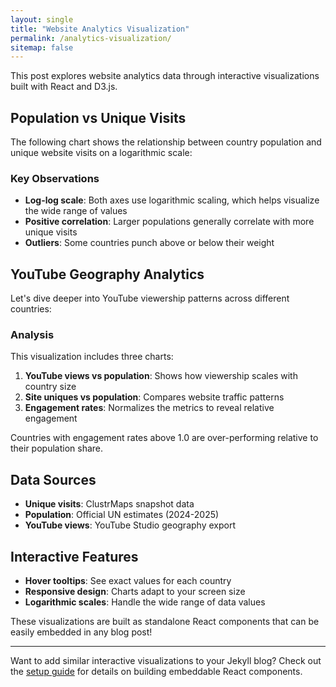 ```yaml
---
layout: single
title: "Website Analytics Visualization"
permalink: /analytics-visualization/
sitemap: false
---
```


This post explores website analytics data through interactive visualizations built with React and D3.js.

## Population vs Unique Visits

The following chart shows the relationship between country population and unique website visits on a logarithmic scale:

<div id="population-chart-root"></div>
<script type="module" src="/widgets/dist/population-chart.js"></script>

### Key Observations

- **Log-log scale**: Both axes use logarithmic scaling, which helps visualize the wide range of values
- **Positive correlation**: Larger populations generally correlate with more unique visits
- **Outliers**: Some countries punch above or below their weight

## YouTube Geography Analytics

Let's dive deeper into YouTube viewership patterns across different countries:

<div id="geography-charts-root"></div>
<script type="module" src="/widgets/dist/geography-charts.js"></script>

### Analysis

This visualization includes three charts:
1. **YouTube views vs population**: Shows how viewership scales with country size
2. **Site uniques vs population**: Compares website traffic patterns
3. **Engagement rates**: Normalizes the metrics to reveal relative engagement

Countries with engagement rates above 1.0 are over-performing relative to their population share.

## Data Sources

- **Unique visits**: ClustrMaps snapshot data
- **Population**: Official UN estimates (2024-2025)
- **YouTube views**: YouTube Studio geography export

## Interactive Features

- **Hover tooltips**: See exact values for each country
- **Responsive design**: Charts adapt to your screen size
- **Logarithmic scales**: Handle the wide range of data values

These visualizations are built as standalone React components that can be easily embedded in any blog post!

---

Want to add similar interactive visualizations to your Jekyll blog? Check out the [setup guide](https://github.com/your-repo) for details on building embeddable React components.

